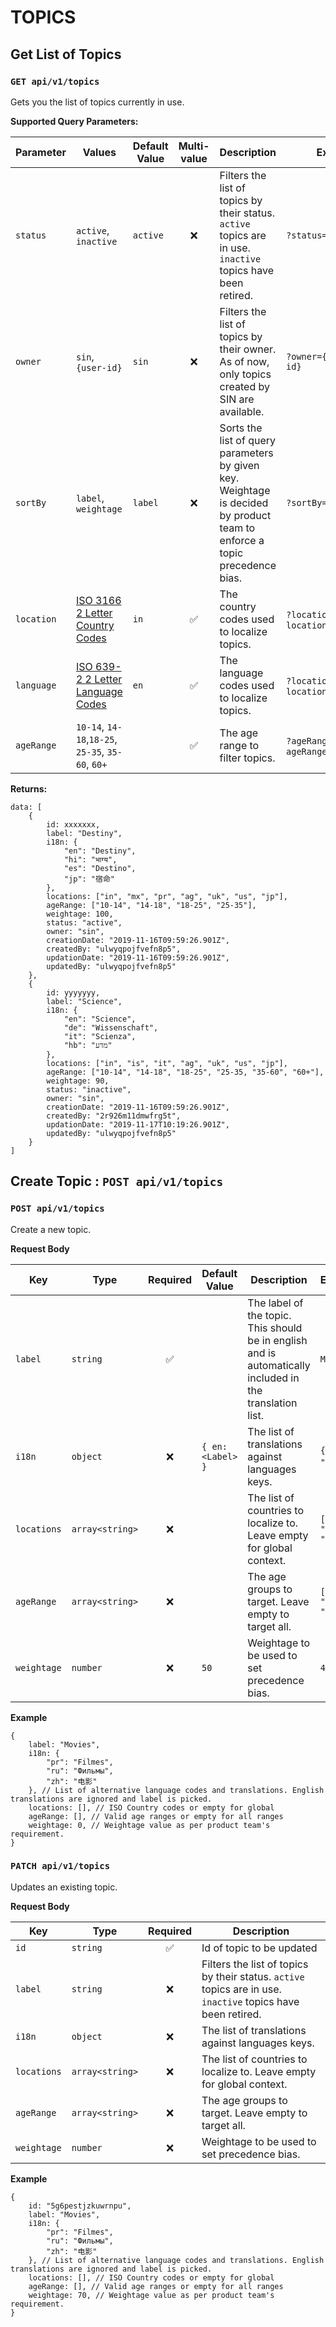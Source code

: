 # TOPICS
##  Get List of Topics
### `GET api/v1/topics`

Gets you the list of topics currently in use.

**Supported Query Parameters:** 

|Parameter| Values|Default Value|Multi-value| Description |Example|
| --- | --- | --- | :---: | --- | --- |
| `status` | `active`, `inactive` | `active`  | :x: | Filters the list of topics by their status. `active` topics are in use. `inactive` topics have been retired.|   `?status=inactive`|
| `owner` | `sin`, `{user-id}` | `sin`  | :x: | Filters the list of topics by their owner. As of now, only topics created by SIN are available.|   `?owner={some-user-id}`|
| `sortBy` | `label`, `weightage` | `label`  |  :x: |Sorts the list of query parameters by given key. Weightage is decided by product team to enforce a topic precedence bias.|   `?sortBy=label`|
| `location` | [ISO 3166 2 Letter Country Codes](https://www.iban.com/country-codes)| `in`|:white_check_mark: | The country codes used to localize topics. |`?location=uk`, `?location=in,us,fr,uk`|
| `language` | [ISO 639-2 2 Letter Language Codes](https://www.iban.com/country-codes)| `en`|:white_check_mark: | The language codes used to localize topics. |`?location=de`, `?location=en,hi,de,as`|
| `ageRange` | `10-14`, `14-18`,`18-25`, `25-35`, `35-60`, `60+` | |:white_check_mark: | The age range to filter topics.  |`?ageRange=10-14`,`?ageRange=10-14,14-18`|

**Returns:** 
```
data: [
	{
		id: xxxxxxx,
		label: "Destiny",
		i18n: {
			"en": "Destiny",
			"hi": "भाग्य",
			"es": "Destino",
			"jp": "宿命"
		},
		locations: ["in", "mx", "pr", "ag", "uk", "us", "jp"],
		ageRange: ["10-14", "14-18", "18-25", "25-35"],
		weightage: 100,
		status: "active",
		owner: "sin",
		creationDate: "2019-11-16T09:59:26.901Z",
		createdBy: "ulwyqpojfvefn8p5",
		updationDate: "2019-11-16T09:59:26.901Z",
		updatedBy: "ulwyqpojfvefn8p5"
	},
	{
		id: yyyyyyy,
		label: "Science",
		i18n: {
			"en": "Science",
			"de": "Wissenschaft",
			"it": "Scienza",
			"hb": "מדע"
		},
		locations: ["in", "is", "it", "ag", "uk", "us", "jp"],
		ageRange: ["10-14", "14-18", "18-25", "25-35, "35-60", "60+"],
		weightage: 90,
		status: "inactive",
		owner: "sin",
		creationDate: "2019-11-16T09:59:26.901Z",
		createdBy: "2r926m11dmwfrg5t",
		updationDate: "2019-11-17T10:19:26.901Z",
		updatedBy: "ulwyqpojfvefn8p5"
	}
]
```

## Create Topic : `POST api/v1/topics`

### `POST api/v1/topics`

Create a new topic.

**Request Body**

|      Key     |      Type     |    Required      |    Default Value    | Description |    Example      | 
|     ---      |     ---       |      :---:       |         ---         |     ---     |      ---        |
| `label`      |    `string`   |:white_check_mark:|                     | The label of the topic. This should be in english and is automatically included in the translation list. |`Movies`|
| `i18n`       |    `object`   |       :x:        |  `{ en: <Label> }`  | The list of translations against languages keys. |`{ "zh": "电影" }`|
| `locations`  |`array<string>`|       :x:        |                     | The list of countries to localize to. Leave empty for global context. |`["in", "uk", "us"]`|
| `ageRange`   |`array<string>`|       :x:        |                     | The age groups to target. Leave empty to target all. |`["in", "uk", "us"]`|
| `weightage`  |   `number`    |       :x:        |        `50`         | Weightage to be used to set precedence bias. |`40`|

**Example**
```
{
	label: "Movies",
	i18n: {
		"pr": "Filmes",
		"ru": "Фильмы",
		"zh": "电影"
	}, // List of alternative language codes and translations. English translations are ignored and label is picked.
	locations: [], // ISO Country codes or empty for global
	ageRange: [], // Valid age ranges or empty for all ranges
	weightage: 0, // Weightage value as per product team's requirement.
}
```

### `PATCH api/v1/topics`

Updates an existing topic.

**Request Body**

|      Key     |      Type     |    Required      | Description |
|     ---      |     ---       |      :---:       |     ---     |
| `id`         |    `string`   |:white_check_mark:| Id of topic to be updated |
| `label`      |    `string`   |       :x:        | Filters the list of topics by their status. `active` topics are in use. `inactive` topics have been retired. |
| `i18n`       |    `object`   |       :x:        | The list of translations against languages keys. |
| `locations`  |`array<string>`|       :x:        | The list of countries to localize to. Leave empty for global context. |
| `ageRange`   |`array<string>`|       :x:        | The age groups to target. Leave empty to target all. |
| `weightage`  |   `number`    |       :x:        | Weightage to be used to set precedence bias. |

**Example**
```
{
	id: "5g6pestjzkuwrnpu",
	label: "Movies",
	i18n: {
		"pr": "Filmes",
		"ru": "Фильмы",
		"zh": "电影"
	}, // List of alternative language codes and translations. English translations are ignored and label is picked.
	locations: [], // ISO Country codes or empty for global
	ageRange: [], // Valid age ranges or empty for all ranges
	weightage: 70, // Weightage value as per product team's requirement.
}
```
